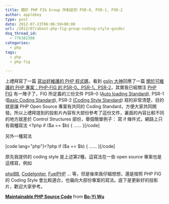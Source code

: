 ```yaml
---
title: 關於 PHP FIG Group 所制定的 PSR-0, PSR-1, PSR-2
author: appleboy
type: post
date: 2012-07-23T06:06:59+00:00
url: /2012/07/about-php-fig-group-coding-style-guide/
dsq_thread_id:
  - 776382308
categories:
  - php
tags:
  - php
  - php-fig

---
```

上禮拜寫了一篇 <a href="http://blog.wu-boy.com/2012/07/how-to-write-maintainable-php-source-code/" target="_blank">寫出好維護的 PHP 程式碼</a>，看到 <a href="http://blog.gslin.org/" target="_blank">gslin 大神</a>回應了一篇 <a href="http://blog.gslin.org/archives/2012/07/23/2928/%E9%97%9C%E6%96%BC%E5%8F%AF%E7%B6%AD%E8%AD%B7%E7%9A%84-php-%E5%B0%88%E6%A1%88%EF%BC%9Aphp-fig-%E7%9A%84-psr-0%E3%80%81psr-1%E3%80%81psr-2/" target="_blank">關於可維護的 PHP 專案：PHP-FIG 的 PSR-0、PSR-1、PSR-2</a>，其實我已經關注 <a href="http://www.php-fig.org/" target="_blank">PHP FIG</a> 有一陣子了，FIG 所定義的三份文件 PSR-0 (<a href="https://github.com/php-fig/fig-standards/blob/master/accepted/PSR-0.md" target="_blank">Auto loading Standard</a>), PSR-1 (<a href="https://github.com/php-fig/fig-standards/blob/master/accepted/PSR-1-basic-coding-standard.md" target="_blank">Basic Coding Standard</a>), PSR-2 <a href="https://github.com/php-fig/fig-standards/blob/master/accepted/PSR-2-coding-style-guide.md" target="_blank">(Coding Style Standard</a>) 寫的非常清楚，目的就是讓 PHP Open Source 專案有共同的 Coding Standard，方便大家共同開發。所以上禮拜提到的投影片內容有大部份參考了這份文件，裏面的內容比較不同的地方就差於 Control Structures 部份，舉個簡單例子： 寫 if 條件式，網路上只有兩種寫法 <?php
if ($a == $b) {
    ......
}[/code]

另外一種寫法

[code lang="php"]<?php
if ($a == $b) 
{
    ......
}[/code]
<!--more--> 原先我提供的 coding style 是上述第2種，這寫法在一些 open source 專案也是這樣寫，例如 

<a href="http://www.phpbb.com/" target="_blank">phpBB</a>, <a href="http://codeigniter.com" target="_blank">CodeIgniter</a>, <a href="http://fuelphp.com/" target="_blank">FuelPHP</a> ... 等，但是後來我仔細想想，還是按照 PHP FIG 的 Coding Style 會比較適合，也偏向大部份專案的寫法。底下是更新好的投影片，歡迎大家參考。 

<div style="margin-bottom:5px">
  <strong> <a href="http://www.slideshare.net/appleboy/maintainable-php-source-project-13712190" title="Maintainable PHP Source Code" target="_blank">Maintainable PHP Source Code</a> </strong> from <strong><a href="http://www.slideshare.net/appleboy" target="_blank">Bo-Yi Wu</a></strong>
</div>